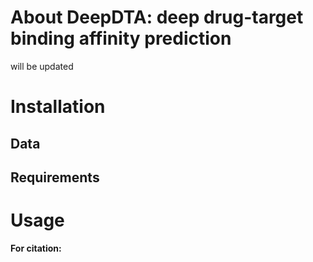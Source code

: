 # About DeepDTA: deep drug-target binding affinity prediction

will be updated

# Installation

## Data

## Requirements

# Usage



**For citation:**
